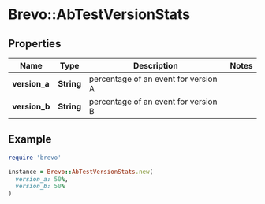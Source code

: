 # Brevo::AbTestVersionStats

## Properties

| Name | Type | Description | Notes |
| ---- | ---- | ----------- | ----- |
| **version_a** | **String** | percentage of an event for version A |  |
| **version_b** | **String** | percentage of an event for version B |  |

## Example

```ruby
require 'brevo'

instance = Brevo::AbTestVersionStats.new(
  version_a: 50%,
  version_b: 50%
)
```

